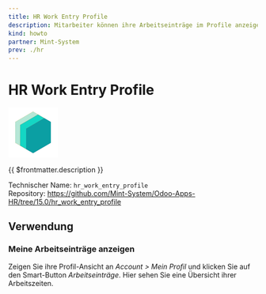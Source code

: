 ```yaml
---
title: HR Work Entry Profile
description: Mitarbeiter können ihre Arbeitseinträge im Profile anzeigen.
kind: howto
partner: Mint-System
prev: ./hr
---
```

# HR Work Entry Profile
![icon_oms_box](attachments/icons_odoo_mint_system.png)

{{ $frontmatter.description }}

Technischer Name: `hr_work_entry_profile`\
Repository: <https://github.com/Mint-System/Odoo-Apps-HR/tree/15.0/hr_work_entry_profile>

## Verwendung

### Meine Arbeitseinträge anzeigen

Zeigen Sie ihre Profil-Ansicht an *Account > Mein Profil* und klicken Sie auf den Smart-Button *Arbeitseinträge*. Hier sehen Sie eine Übersicht ihrer Arbeitszeiten.
